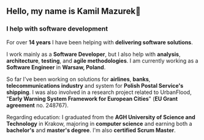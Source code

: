 ## Hello, my name is Kamil Mazurek👋

### I help with software development

For over **14 years** I have been helping with **delivering software solutions**.

I work mainly as a **Software Developer**, but I also help with **analysis**, **architecture**, **testing**,
and **agile methodologies**. I am currently working as a **Software Engineer** in **Warsaw, Poland**.

So far I've been working on solutions for **airlines**, **banks**, **telecommunications industry**
and system for **Polish Postal Service's shipping**. I was also involved in a research project related to
UrbanFlood, "**Early Warning System Framework for European Cities**" (**EU Grant agreement** no. 248767).

Regarding education: I graduated from the **AGH University of Science and Technology** in Krakow,
majoring in **computer science** and earning both a **bachelor's** and **master's degree**.
I'm also **certified Scrum Master**.